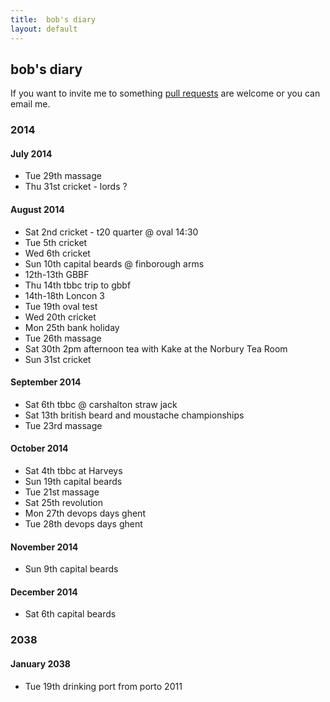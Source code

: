 ```yaml
---
title:  bob's diary
layout: default
---
```

## bob's diary ##

If you want to invite me to something [pull requests](https://github.com/rjw1/randomness.org.uk/blob/master/diary/index.md)
are welcome or you can email me.

### 2014 ###

#### July 2014 ####

* Tue 29th massage
* Thu 31st cricket - lords ?

#### August 2014 ####

* Sat 2nd cricket - t20 quarter @ oval 14:30
* Tue 5th cricket
* Wed 6th cricket
* Sun 10th capital beards @ finborough arms 
* 12th-13th GBBF
* Thu 14th tbbc trip to gbbf
* 14th-18th Loncon 3
* Tue 19th oval test
* Wed 20th cricket
* Mon 25th bank holiday
* Tue 26th massage
* Sat 30th 2pm afternoon tea with Kake at the Norbury Tea Room
* Sun 31st cricket

#### September 2014 ####

* Sat 6th tbbc @ carshalton straw jack
* Sat 13th british beard and moustache championships
* Tue 23rd massage

#### October 2014 ####

* Sat 4th tbbc at Harveys
* Sun 19th capital beards
* Tue 21st massage
* Sat 25th revolution
* Mon 27th devops days ghent
* Tue 28th devops days ghent

#### November 2014 ####

* Sun 9th capital beards

#### December 2014 ####

* Sat 6th capital beards


### 2038 ###

#### January 2038 ####

* Tue 19th drinking port from porto 2011

